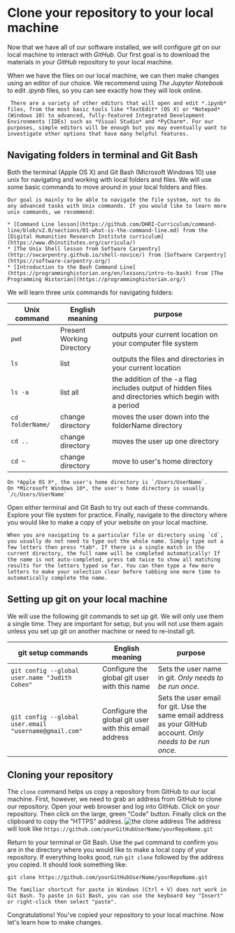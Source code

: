 # Clone your repository to your local machine
Now that we have all of our software installed, we will configure *git* on our local machine to interact with *GitHub*. Our first goal is to download the materials in your *GitHub* repository to your local machine. 

When we have the files on our local machine, we can then make changes using an editor of our choice. We recommend using *The Jupyter Notebook* to edit *.ipynb* files, so you can see exactly how they will look online.

```{note}
 There are a variety of other editors that will open and edit *.ipynb* files, from the most basic tools like *TextEdit* (OS X) or *Notepad* (Windows 10) to advanced, fully-featured Integrated Development Environments (IDEs) such as *Visual Studio* and *PyCharm*. For our purposes, simple editors will be enough but you may eventually want to investigate other options that have many helpful features.
```
## Navigating folders in terminal and Git Bash
Both the terminal (Apple OS X) and Git Bash (Microsoft Windows 10) use unix for navigating and working with local folders and files. We will use some basic commands to move around in your local folders and files. 

```{note}
Our goal is mainly to be able to navigate the file system, not to do any advanced tasks with Unix commands. If you would like to learn more unix commands, we recommend:

* [Command Line lesson](https://github.com/DHRI-Curriculum/command-line/blob/v2.0/sections/01-what-is-the-command-line.md) from the [Digital Humanities Research Institute curriculum](https://www.dhinstitutes.org/curricula/)
* [The Unix Shell lesson from Software Carpentry](http://swcarpentry.github.io/shell-novice/) from [Software Carpentry](https://software-carpentry.org/)
* [Introduction to the Bash Command Line](https://programminghistorian.org/en/lessons/intro-to-bash) from [The Programming Historian](https://programminghistorian.org/)
```
We will learn three unix commands for navigating folders:

|Unix command|English meaning|purpose|
|---|---|---|
|`pwd`|Present Working Directory |outputs your current location on your computer file system|
|`ls`|list|outputs the files and directories in your current location|
|`ls -a`|list all|the addition of the -a flag includes output of hidden files and directories which begin with a period|
|`cd folderName/`|change directory|moves the user down into the folderName directory|
|`cd ..`|change directory| moves the user up one directory|
|`cd ~`|change directory|move to user's home directory|

```{note}
On *Apple OS X*, the user's home directory is `/Users/UserName`.
On *Microsoft Windows 10*, the user's home directory is usually `/c/Users/UserName`
```

Open either terminal and Git Bash to try out each of these commands. Explore your file system for practice. Finally, navigate to the directory where you would like to make a copy of your website on your local machine.

```{note}
When you are navigating to a particular file or directory using `cd`, you usually do not need to type out the whole name. Simply type out a few letters then press *tab*. If there is a single match in the current directory, the full name will be completed automatically! If the name is not auto-completed, press tab twice to show all matching results for the letters typed so far. You can then type a few more letters to make your selection clear before tabbing one more time to automatically complete the name.
```

## Setting up git on your local machine
We will use the following git commands to set up git. We will only use them a single time. They are important for setup, but you will not use them again unless you set up git on another machine or need to re-install git.

|git setup commands|English meaning|purpose|
|---|---|---|
|`git config --global user.name "Judith Cohen"`|Configure the global git user with this name| Sets the user name in git. *Only needs to be run once.*|
|`git config --global user.email "username@gmail.com"`|Configure the global git user with this email address|  Sets the user email for git. Use the same email address as your GitHub account. *Only needs to be run once.*|

## Cloning your repository
The `clone` command helps us copy a repository from GitHub to our local machine. First, however, we need to grab an address from GitHub to clone our repository. Open your web browser and log into GitHub. Click on your repository. Then click on the large, green "Code" button. Finally click on the clipboard to copy the "HTTPS" address. 
![the clone address](https://ithaka-labs.s3.amazonaws.com/static-files/images/tdm/tdmdocs/clone-address.png)
The address will look like `https://github.com/yourGitHubUserName/yourRepoName.git`

Return to your terminal or Git Bash. Use the `pwd` command to confirm you are in the directory where you would like to make a local copy of your repository. If everything looks good, run `git clone` followed by the address you copied. It should look something like:
```
git clone https://github.com/yourGitHubUserName/yourRepoName.git
```
```{warning}
The familiar shortcut for paste in Windows (Ctrl + V) does not work in Git Bash. To paste in Git Bash, you can use the keyboard key "Insert" or right-click then select "paste".
```
Congratulations! You've copied your repository to your local machine. Now let's learn how to make changes.